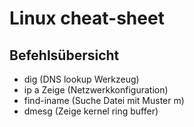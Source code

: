 # Linux cheat-sheet
## Befehlsübersicht


* dig <host> (DNS lookup Werkzeug)
* ip a Zeige (Netzwerkkonfiguration)
* find<ort>-iname<m> (Suche Datei mit Muster m)
* dmesg (Zeige kernel ring buffer)
